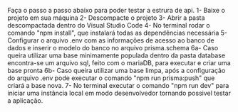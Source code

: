 Faça o passo a passo abaixo para poder testar a estrura de api.
1-  Baixe o projeto em sua máquina
2-  Descompacte o projeto
3-  Abrir a pasta descompactada dentro do Visual Studio Code
4-  No terminal rodar o comando "npm install", que instalará todas as dependências necessária
5-  Configurar o arquivo .env com as informações de acesso ao banco de dados e inserir o modelo do banco no arquivo prisma.schema 
6a- Caso queira utilizar uma base minimamente populada dentro da pasta database encontra-se um arquivo sql, feito com o mariaDB, para executar e criar uma base pronta
6b- Caso queira utilizar uma base limpa, após a configuração do arquivo .env pode executar o comando "npm run prisma:push" que criará a base nova.
7-  No terminal executar o comando "npm run dev" para iniciar uma instância local em modo desenvolvedor tornando possivel testar a aplicação.
